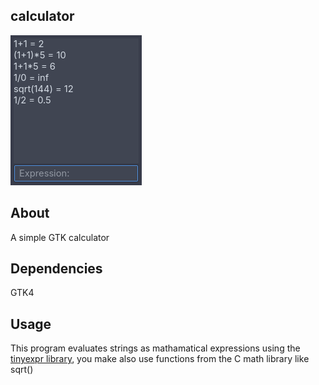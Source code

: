 ## calculator  
![screenshot.png](https://github.com/aussie114/calculator/blob/master/data/screenshot.png)  

## About  
A simple GTK calculator

## Dependencies  
GTK4

## Usage  
This program evaluates strings as mathamatical expressions using the [tinyexpr library](https://github.com/codeplea/tinyexpr), you make also use functions from the C math library like sqrt()
